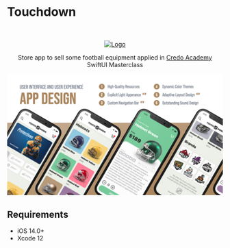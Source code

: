 # Touchdown
<br />
<p align="center">
  <a href="https://github.com/alexanderritik/Best-README-Template">
    <img src="./assets/logo.png" alt="Logo" width="80" height="80">
  </a>
  <p align="center">
    Store app to sell some football equipment applied in <a href="https://credo.academy/">Credo Academy</a> SwiftUI Masterclass
  </p>
</p>

<img src= "./assets/onboarding.png" >

## Requirements

- iOS 14.0+
- Xcode 12

